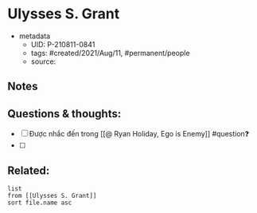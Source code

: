 # Ulysses S. Grant

- metadata
	- UID: P-210811-0841
	- tags: #created/2021/Aug/11, #permanent/people 
	- source: 

## Notes


## Questions & thoughts:
- [ ] Được nhắc đến trong [[@ Ryan Holiday, Ego is Enemy]] #question❓ 
- [ ] 
## Related:
```dataview
list
from [[Ulysses S. Grant]]
sort file.name asc
```
